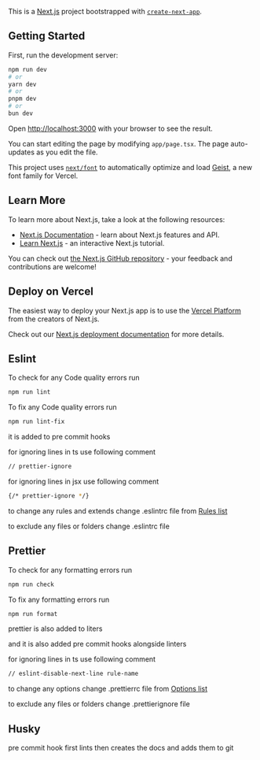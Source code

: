 This is a [Next.js](https://nextjs.org) project bootstrapped with [`create-next-app`](https://nextjs.org/docs/app/api-reference/cli/create-next-app).

## Getting Started

First, run the development server:

```bash
npm run dev
# or
yarn dev
# or
pnpm dev
# or
bun dev
```

Open [http://localhost:3000](http://localhost:3000) with your browser to see the result.

You can start editing the page by modifying `app/page.tsx`. The page auto-updates as you edit the file.

This project uses [`next/font`](https://nextjs.org/docs/app/building-your-application/optimizing/fonts) to automatically optimize and load [Geist](https://vercel.com/font), a new font family for Vercel.

## Learn More

To learn more about Next.js, take a look at the following resources:

- [Next.js Documentation](https://nextjs.org/docs) - learn about Next.js features and API.
- [Learn Next.js](https://nextjs.org/learn) - an interactive Next.js tutorial.

You can check out [the Next.js GitHub repository](https://github.com/vercel/next.js) - your feedback and contributions are welcome!

## Deploy on Vercel

The easiest way to deploy your Next.js app is to use the [Vercel Platform](https://vercel.com/new?utm_medium=default-template&filter=next.js&utm_source=create-next-app&utm_campaign=create-next-app-readme) from the creators of Next.js.

Check out our [Next.js deployment documentation](https://nextjs.org/docs/app/building-your-application/deploying) for more details.

## Eslint

To check for any Code quality errors run

```bash
npm run lint
```

To fix any Code quality errors run

```bash
npm run lint-fix
```

it is added to pre commit hooks

for ignoring lines in ts use following comment

```bash
// prettier-ignore
```

for ignoring lines in jsx use following comment

```bash
{/* prettier-ignore */}
```

to change any rules and extends change .eslintrc file from [Rules list](https://eslint.org/docs/latest/rules/)

to exclude any files or folders change .eslintrc file

## Prettier

To check for any formatting errors run

```bash
npm run check
```

To fix any formatting errors run

```bash
npm run format
```

prettier is also added to liters

and it is also added pre commit hooks alongside linters

for ignoring lines in ts use following comment

```bash
// eslint-disable-next-line rule-name
```

to change any options change .prettierrc file from [Options list](https://prettier.io/docs/en/options)

to exclude any files or folders change .prettierignore file

## Husky

pre commit hook first lints then creates the docs and adds them to git
